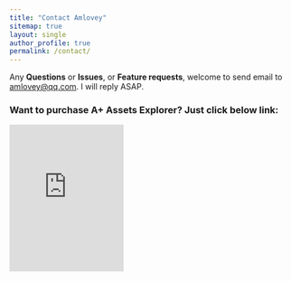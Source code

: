 ```yaml
---
title: "Contact Amlovey"
sitemap: true
layout: single
author_profile: true
permalink: /contact/
---
```


Any __Questions__ or __Issues__, or __Feature requests__, welcome to send email to <amlovey@qq.com>. I will reply ASAP.

### Want to purchase A+ Assets Explorer? Just click below link:
<iframe src='https://api.assetstore.unity3d.com/affiliate/embed/package/57335/widget-light?aid=1011lGoJ' style='width:202px; height:260px; border:0px;'></iframe>